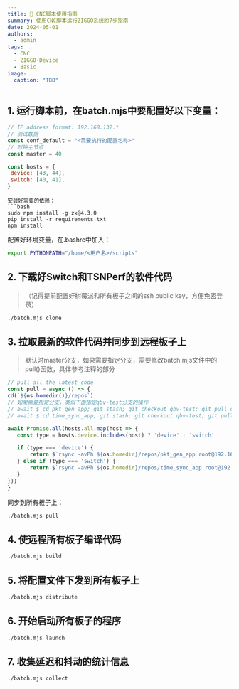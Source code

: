 ```yaml
---
title: 📕 CNC脚本使用指南
summary: 使用CNC脚本运行ZIGGO系统的7步指南
date: 2024-05-01
authors:
  - admin
tags:
  - CNC
  - ZIGGO-Device
  - Basic
image:
  caption: "TBD"
---
```


## 1. 运行脚本前，在batch.mjs中要配置好以下变量：

```javascript
// IP address format: 192.168.137.*
// 测试数据
const conf_default = "<需要执行的配置名称>"
// 时钟主节点
const master = 40

const hosts = {
 device: [43, 44],
 switch: [40, 41],
}
```

```
安装好需要的依赖：
```bash
sudo npm install -g zx@4.3.0
pip install -r requirements.txt
npm install
```

配置好环境变量，在.bashrc中加入：

```bash
export PYTHONPATH="/home/<用户名>/scripts"
```

## 2. 下载好Switch和TSNPerf的软件代码

>  （记得提前配置好树莓派和所有板子之间的ssh public key，方便免密登录）

```bash
./batch.mjs clone
```

## 3. 拉取最新的软件代码并同步到远程板子上

> 默认时master分支，如果需要指定分支，需要修改batch.mjs文件中的pull()函数，具体参考注释的部分

```javascript
// pull all the latest code
const pull = async () => {
cd(`${os.homedir()}/repos`)
// 如果需要指定分支，类似下面指定qbv-test分支的操作
// await $`cd pkt_gen_app; git stash; git checkout qbv-test; git pull origin qbv-test; cd ..`
// await $`cd time_sync_app; git stash; git checkout qbv-test; git pull origin qbv-test; cd ..`

await Promise.all(hosts.all.map(host => {
   const type = hosts.device.includes(host) ? 'device' : 'switch'

   if (type === 'device') {
       return $`rsync -avPh ${os.homedir}/repos/pkt_gen_app root@192.168.137.${host}:~/`
   } else if (type === 'switch') {
       return $`rsync -avPh ${os.homedir}/repos/time_sync_app root@192.168.137.${host}:~/;`
   }
}))
}
```

同步到所有板子上：

```bash
./batch.mjs pull
```

## 4. 使远程所有板子编译代码

```bash
./batch.mjs build
```

## 5. 将配置文件下发到所有板子上

```bash
./batch.mjs distribute
```

## 6. 开始启动所有板子的程序

```bash
./batch.mjs launch
```

## 7. 收集延迟和抖动的统计信息

```bash
./batch.mjs collect
```

